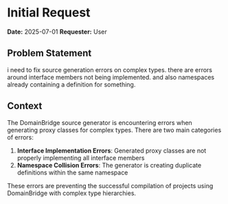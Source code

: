 # Initial Request

**Date:** 2025-07-01
**Requester:** User

## Problem Statement
i need to fix source generation errors on complex types. there are errors around interface members not being implemented. and also namespaces already containing a definition for something.

## Context
The DomainBridge source generator is encountering errors when generating proxy classes for complex types. There are two main categories of errors:

1. **Interface Implementation Errors**: Generated proxy classes are not properly implementing all interface members
2. **Namespace Collision Errors**: The generator is creating duplicate definitions within the same namespace

These errors are preventing the successful compilation of projects using DomainBridge with complex type hierarchies.